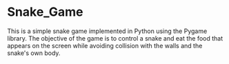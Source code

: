 # Snake_Game
This is a simple snake game implemented in Python using the Pygame library. The objective of the game is to control a snake and eat the food that appears on the screen while avoiding collision with the walls and the snake's own body.
